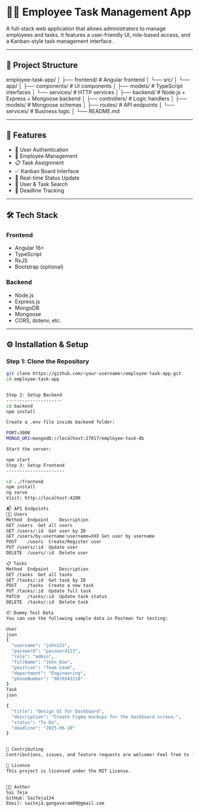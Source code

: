 # 🧑‍💼 Employee Task Management App

A full-stack web application that allows administrators to manage employees and tasks. It features a user-friendly UI, role-based access, and a Kanban-style task management interface.

---

## 📁 Project Structure

employee-task-app/
│
├── frontend/ # Angular frontend
│ └── src/
│ └── app/
│ ├── components/ # UI components
│ ├── models/ # TypeScript interfaces
│ └── services/ # HTTP services
│
├── backend/ # Node.js + Express + Mongoose backend
│ ├── controllers/ # Logic handlers
│ ├── models/ # Mongoose schemas
│ ├── routes/ # API endpoints
│ └── services/ # Business logic
│
└── README.md


---

## 🚀 Features

- 🔐 User Authentication
- 👤 Employee Management
- 📋 Task Assignment
- ✅ Kanban Board Interface
- 🔄 Real-time Status Update
- 🔎 User & Task Search
- 📅 Deadline Tracking

---

## 🛠️ Tech Stack

### Frontend
- Angular 16+
- TypeScript
- RxJS
- Bootstrap (optional)

### Backend
- Node.js
- Express.js
- MongoDB
- Mongoose
- CORS, dotenv, etc.

---

## ⚙️ Installation & Setup

### Step 1: Clone the Repository

```bash
git clone https://github.com/<your-username>/employee-task-app.git
cd employee-task-app


Step 2: Setup Backend
---------------------
cd backend
npm install

Create a .env file inside backend folder:

PORT=3000
MONGO_URI=mongodb://localhost:27017/employee-task-db

Start the server:

npm start
Step 3: Setup Frontend
----------------------

cd ../frontend
npm install
ng serve
Visit: http://localhost:4200

📬 API Endpoints
🧑‍💼 Users
Method	Endpoint	Description
GET	/users	Get all users
GET	/users/:id	Get user by ID
GET	/users/by-username?username=XXX	Get user by username
POST	/users	Create/Register user
PUT	/users/:id	Update user
DELETE	/users/:id	Delete user

📋 Tasks
Method	Endpoint	Description
GET	/tasks	Get all tasks
GET	/tasks/:id	Get task by ID
POST	/tasks	Create a new task
PUT	/tasks/:id	Update full task
PATCH	/tasks/:id	Update task status
DELETE	/tasks/:id	Delete task

📦 Dummy Test Data
You can use the following sample data in Postman for testing:

User
json
{
  "username": "john123",
  "password": "password123",
  "role": "admin",
  "fullName": "John Doe",
  "position": "Team Lead",
  "department": "Engineering",
  "phoneNumber": "9876543210"
}
Task
json

{
  "title": "Design UI for Dashboard",
  "description": "Create Figma mockups for the dashboard screen.",
  "status": "To Do",
  "deadline": "2025-06-10"
}


🤝 Contributing
Contributions, issues, and feature requests are welcome! Feel free to fork the repo and submit a pull request.

📄 License
This project is licensed under the MIT License.


👨‍💻 Author
Sai Teja
GitHub: SaiTeja134
Email: saiteja.gangavaram09@gmail.com
